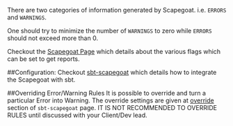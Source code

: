 There are two categories of information generated by Scapegoat. i.e. `ERRORS` and `WARNINGS`. 

One should try to minimize the number of `WARNINGS` to zero while `ERRORS` should not exceed more than 0.

Checkout the  [Scapegoat Page](https://github.com/scoverage/sbt-scoverage#minimum-coverage) which details about the various flags which can be set to get reports.

##Configuration:
Checkout [sbt-scapegoat](https://github.com/sksamuel/sbt-scapegoat) which details how to integrate the Scapegoat with sbt.

##Overriding Error/Warning Rules
It is possible to override and turn a particular Error into Warning. The override settings are given at [override](https://github.com/sksamuel/sbt-scapegoat#inspection-warning-level-overrides) section of `sbt-scapegoat` page. 
IT IS NOT RECOMMENDED TO OVERRIDE RULES until discussed with your Client/Dev lead. 